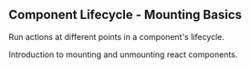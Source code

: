 ## Component Lifecycle - Mounting Basics

Run actions at different points in a component's lifecycle.

Introduction to mounting and unmounting react components.
